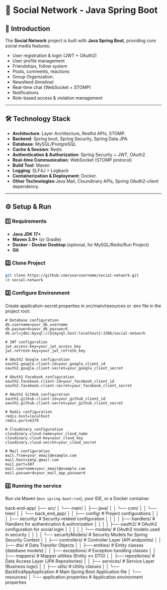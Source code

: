 # 📌 Social Network - Java Spring Boot

## 📖 Introduction
The **Social Network** project is built with **Java Spring Boot**, providing core social media features:  
- User registration & login (JWT + OAuth2)  
- User profile management  
- Friendships, follow system 
- Posts, comments, reactions
- Group Organization.
- Newsfeed (timeline)  
- Real-time chat (WebSocket + STOMP)  
- Notifications  
- Role-based access & violation management  

---

## 🛠️ Technology Stack
- **Architecture**: Layer Architecture, Restful APIs, STOMP.
- **Backend**: Spring boot, Spring Security, Spring Data JPA. 
- **Database**: MySQL/PostgreSQL  
- **Cache & Session**: Redis  
- **Authentication & Authorization**: Spring Security + JWT, OAuth2  
- **Real-time Communication**: WebSocket (STOMP protocol)  
- **Build Tool**: Maven 
- **Logging**: SLF4J + Logback  
- **Containerization & Deployment**: Docker.
- **Other Technologies**:Java Mail, Cloundinary APIs, Spring OAuth2-client dependency.
---

## ⚙️ Setup & Run

### 1️⃣ Requirements
- **Java JDK 17+**  
- **Maven 3.9+** (or Gradle)  
- **Docker - Docker Desktop** (optional, for MySQL/Redis/Run Project) 
- **Git**  


### 2️⃣ Clone Project
```bash
git clone https://github.com/yourusername/social-network.git
cd social-network
```

### 3️⃣ Configure Environment
Create application-secret.properties in src/main/resources or .env file in the project root:
```.env
# Database configuration
db.username=your_db_username
db.password=your_db_password
db.url=jdbc:mysql://${mysql.host:localhost}:3306/social-network

# JWT configuration
jwt.access-key=your_jwt_access_key
jwt.refresh-key=your_jwt_refresh_key

# OAuth2 Google configuration
oauth2.google.client-id=your_google_client_id
oauth2.google.client-secret=your_google_client_secret

# OAuth2 Facebook configuration
oauth2.facebook.client-id=your_facebook_client_id
oauth2.facebook.client-secret=your_facebook_client_secret

# OAuth2 GitHub configuration
oauth2.github.client-id=your_github_client_id
oauth2.github.client-secret=your_github_client_secret

# Redis configuration
redis.host=localhost
redis.port=6379

# Cloudinary configuration
cloudinary.cloud-name=your_cloud_name
cloudinary.cloud-key=your_cloud_key
cloudinary.cloud-secret=your_cloud_secret

# Mail configuration
mail.from=your_email@example.com
mail.host=smtp.gmail.com
mail.port=587
mail.username=your_email@example.com
mail.password=your_mail_app_password

```
### 4️⃣ Running the service
Run via Maven (`mvn spring-boot:run`), your IDE, or a Docker container.

back-end-app/
├── src/
│ └── main/
│ ├── java/
│ │ └── com/
│ │ └── hien/
│ │ └── back_end_app/
│ │ ├── config/                     # Project configurations
│ │ │ ├── security/                 # Security-related configuration
│ │ │ │ ├── handlers/               # Handlers for authentication & authorization
│ │ │ │ ├── oauth2/                 # OAuth2 configuration for social login
│ │ │ │ │ └── models/               # OAuth2 models used in security
│ │ │ │ └── securityModels/         # Security Models for Spring Security Context
│ │ ├── controllers/                # Controller Layer (API endpoints)
│ │ ├── dto/                        # Data Transfer Objects
│ │ ├── entities/                   # Entity classes (database models)
│ │ ├── exceptions/                 # Exception handling classes
│ │ ├── mappers/                    # Mapper utilities (Entity <-> DTO)
│ │ ├── repositories/               # Data Access Layer (JPA Repositories)
│ │ ├── services/                   # Service Layer (Business logic)
│ │ ├── utils/                      # Utility classes
│ │ └── BackEndAppApplication       # Main Spring Boot Application file
│ └── resources/
│ └── application.properties        # Application environment properties
